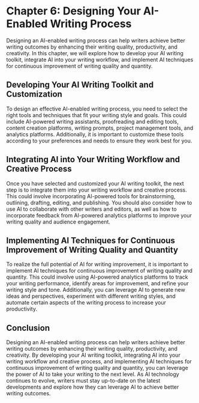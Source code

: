 Chapter 6: Designing Your AI-Enabled Writing Process
====================================================

Designing an AI-enabled writing process can help writers achieve better writing outcomes by enhancing their writing quality, productivity, and creativity. In this chapter, we will explore how to develop your AI writing toolkit, integrate AI into your writing workflow, and implement AI techniques for continuous improvement of writing quality and quantity.

Developing Your AI Writing Toolkit and Customization
----------------------------------------------------

To design an effective AI-enabled writing process, you need to select the right tools and techniques that fit your writing style and goals. This could include AI-powered writing assistants, proofreading and editing tools, content creation platforms, writing prompts, project management tools, and analytics platforms. Additionally, it is important to customize these tools according to your preferences and needs to ensure they work best for you.

Integrating AI into Your Writing Workflow and Creative Process
--------------------------------------------------------------

Once you have selected and customized your AI writing toolkit, the next step is to integrate them into your writing workflow and creative process. This could involve incorporating AI-powered tools for brainstorming, outlining, drafting, editing, and publishing. You should also consider how to use AI to collaborate with other writers and editors, as well as how to incorporate feedback from AI-powered analytics platforms to improve your writing quality and audience engagement.

Implementing AI Techniques for Continuous Improvement of Writing Quality and Quantity
-------------------------------------------------------------------------------------

To realize the full potential of AI for writing improvement, it is important to implement AI techniques for continuous improvement of writing quality and quantity. This could involve using AI-powered analytics platforms to track your writing performance, identify areas for improvement, and refine your writing style and tone. Additionally, you can leverage AI to generate new ideas and perspectives, experiment with different writing styles, and automate certain aspects of the writing process to increase your productivity.

Conclusion
----------

Designing an AI-enabled writing process can help writers achieve better writing outcomes by enhancing their writing quality, productivity, and creativity. By developing your AI writing toolkit, integrating AI into your writing workflow and creative process, and implementing AI techniques for continuous improvement of writing quality and quantity, you can leverage the power of AI to take your writing to the next level. As AI technology continues to evolve, writers must stay up-to-date on the latest developments and explore how they can leverage AI to achieve better writing outcomes.



